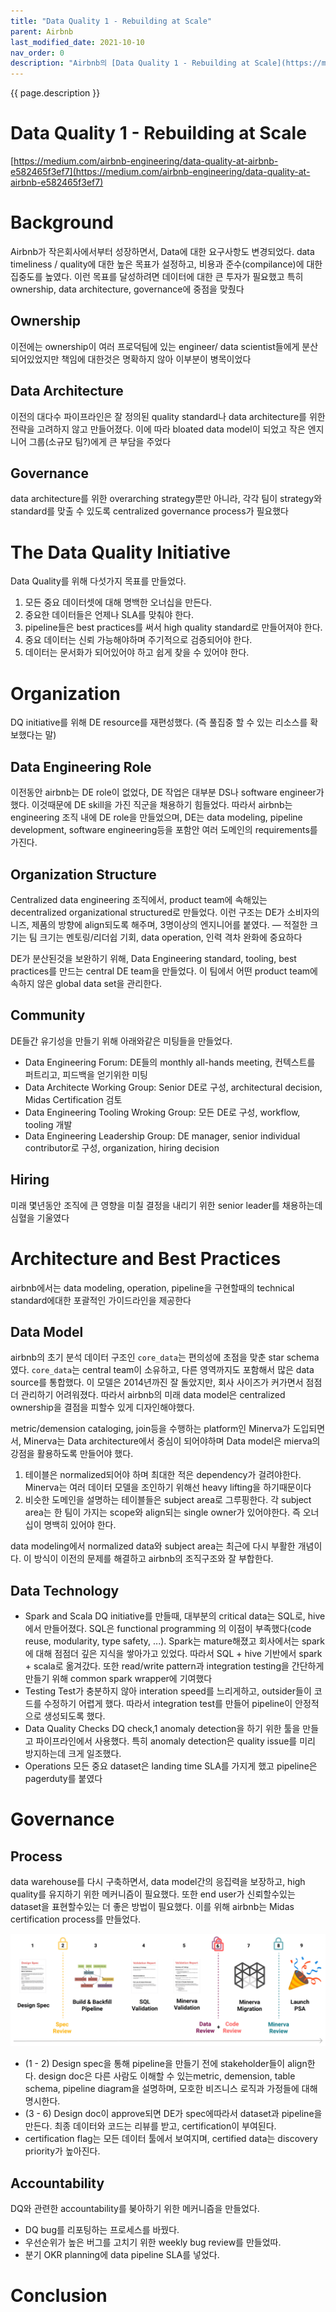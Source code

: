 ```yaml
---
title: "Data Quality 1 - Rebuilding at Scale"
parent: Airbnb
last_modified_date: 2021-10-10
nav_order: 0
description: "Airbnb의 [Data Quality 1 - Rebuilding at Scale](https://medium.com/airbnb-engineering/data-quality-at-airbnb-e582465f3ef7)을 번역한 글 입니다."
---
```

{{ page.description }}
# Data Quality 1 - Rebuilding at Scale



[https://medium.com/airbnb-engineering/data-quality-at-airbnb-e582465f3ef7](https://medium.com/airbnb-engineering/data-quality-at-airbnb-e582465f3ef7)

# Background

Airbnb가 작은회사에서부터 성장하면서, Data에 대한 요구사항도 변경되었다. data timeliness / quality에 대한 높은 목표가 설정하고, 비용과 준수(compilance)에 대한 집중도를 높였다. 이런 목표를 달성하려면  데이터에 대한 큰 투자가 필요했고 특히 ownership, data architecture, governance에 중점을 맞췄다

## Ownership

이전에는 ownership이 여러 프로덕팀에 있는 engineer/ data scientist들에게 분산되어있었지만 책임에 대한것은 명확하지 않아 이부분이 병목이었다

## Data Architecture

이전의 대다수 파이프라인은 잘 정의된 quality standard나 data architecture를 위한 전략을 고려하지 않고 만들어졌다. 이에 따라 bloated data model이 되었고 작은 엔지니어 그룹(소규모 팀?)에게 큰 부담을 주었다

## Governance

data architecture를 위한 overarching strategy뿐만 아니라, 각각 팀이 strategy와 standard를 맞출 수 있도록 centralized governance process가 필요했다

# The Data Quality Initiative

Data Quality를 위해 다섯가지 목표를 만들었다.

1. 모든 중요 데이터셋에 대해 명백한 오너십을 만든다.
2. 중요한 데이터들은 언제나 SLA를 맞춰야 한다.
3. pipeline들은 best practices를 써서 high quality standard로 만들어져야 한다.
4. 중요 데이터는 신뢰 가능해야하며 주기적으로 검증되어야 한다.
5. 데이터는 문서화가 되어있어야 하고 쉽게 찾을 수 있어야 한다.

# Organization

DQ initiative를 위해 DE resource를 재편성했다. (즉 풀집중 할 수 있는 리소스를 확보했다는 말)

## Data Engineering Role

이전동안 airbnb는 DE role이 없었다, DE 작업은 대부분 DS나 software engineer가 했다. 이것때문에 DE skill을 가진 직군을 채용하기 힘들었다. 따라서 airbnb는 engineering 조직 내에 DE role을 만들었으며, DE는 data modeling, pipeline development, software engineering등을 포함안 여러 도메인의 requirements를 가진다.

## Organization Structure

Centralized data engineering 조직에서, product team에 속해있는 decentralized organizational structured로 만들었다. 이런 구조는 DE가 소비자의 니즈, 제품의 방향에 align되도록 해주며, 3명이상의 엔지니어를 붙였다. — 적절한 크기는 팀 크기는 멘토링/리더쉽 기회, data operation, 인력 격차 완화에 중요하다

DE가 분산된것을 보완하기 위해, Data Engineering standard, tooling, best practices를 만드는 central DE team을 만들었다. 이 팀에서 어떤 product team에 속하지 않은 global data set을 관리한다.

## Community

DE들간 유기성을 만들기 위해 아래와같은 미팅들을 만들었다.

- Data Engineering Forum: DE들의 monthly all-hands meeting, 컨텍스트를 퍼트리고, 피드백을 얻기위한 미팅
- Data Architecte Working Group: Senior DE로 구성, architectural decision, Midas Certification 검토
- Data Engineering Tooling Wroking Group: 모든 DE로 구성, workflow, tooling 개발
- Data Engineering Leadership Group: DE manager, senior individual contributor로 구성, organization, hiring decision

## Hiring

미래 몇년동안 조직에 큰 영향을 미칠 결정을 내리기 위한 senior leader를 채용하는데 심혈을 기울였다

# Architecture and Best Practices

airbnb에서는 data modeling, operation, pipeline을 구현할때의 technical standard에대한 포괄적인 가이드라인을 제공한다

## Data Model

airbnb의 초기 분석 데이터 구조인 `core_data`는 편의성에 초점을 맞춘 star schema였다. `core_data`는 central team이 소유하고, 다른 영역까지도 포함해서 많은 data source를 통합했다. 이 모델은 2014년까진 잘 돌았지만, 회사 사이즈가 커가면서 점점더 관리하기 어려워졌다. 따라서 airbnb의 미래 data model은 centralized ownership을 결점을 피할수 있게 디자인해야했다.

metric/demension cataloging, join등을 수행하는 platform인 Minerva가 도입되면서, Minerva는 Data architecture에서 중심이 되어야하며 Data model은 mierva의 강점을 활용하도록 만들어야 했다.

1. 테이블은 normalized되어야 하며 최대한 적은 dependency가 걸려야한다. Minerva는 여러 데이터 모델을 조인하기 위해선 heavy lifting을 하기때문이다
2. 비슷한 도메인을 설명하는 테이블들은 subject area로 그루핑한다. 각 subject area는 한 팀이 가지는 scope와 align되는 single owner가 있어야한다. 즉 오너십이 명백히 있어야 한다.

data modeling에서 normalized data와 subject area는 최근에 다시 부활한 개념이다. 이 방식이 이전의 문제를 해결하고 airbnb의 조직구조와 잘 부합한다.

## Data Technology

- Spark and Scala
DQ initiative를 만들때, 대부분의 critical data는 SQL로, hive에서 만들어졌다. SQL은 functional programming 의 이점이 부족했다(code reuse, modularity, type safety, ...). Spark는 mature해졌고 회사에서는 spark에 대해 점점더 깊은 지식을 쌓아가고 있었다. 따라서 SQL + hive 기반에서 spark + scala로 옮겨갔다. 또한 read/write pattern과 integration testing을 간단하게 만들기 위해 common spark wrapper에 기여했다
- Testing
Test가 충분하지 않아 interation speed를 느리게하고, outsider들이 코드를 수정하기 어렵게 했다. 따라서 integration test를 만들어 pipeline이 안정적으로 생성되도록 했다.
- Data Quality Checks
DQ check,1 anomaly detection을 하기 위한 툴을 만들고 파이프라인에서 사용했다. 특히 anomaly detection은 quality issue를 미리 방지하는데 크게 일조했다.
- Operations
모든 중요 dataset은 landing time SLA를 가지게 했고 pipeline은 pagerduty를 붙였다

# Governance

## Process

data warehouse를 다시 구축하면서, data model간의 응집력을 보장하고, high quality를 유지하기 위한 메커니즘이 필요했다. 또한 end user가 신뢰할수있는 dataset을 표현할수있는 더 좋은 방법이 필요했다. 이를 위해 airbnb는 Midas certification process를 만들었다.

![Diagram of the Midas certification process, described in detail below.](data-quality-1-rebuilding-at-scale/Untitled.png)

- (1 - 2) Design spec을 통해 pipeline을 만들기 전에 stakeholder들이 align한다. design doc은 다른 사람도 이해할 수 있는metric, demension, table schema, pipeline diagram을 설명하며, 모호한 비즈니스 로직과 가정들에 대해 명시한다.
- (3 - 6) Design doc이 approve되면 DE가 spec에따라서 dataset과 pipeline을 만든다. 최종 데이터와 코드는 리뷰를 받고, certification이 부여된다.
- certification flag는 모든 데이터 툴에서 보여지며, certified data는 discovery priority가 높아진다.

## Accountability

DQ와 관련한 accountability를 봊아하기 위한 메커니즘을 만들었다.

- DQ bug를 리포팅하는 프로세스를 바꿨다.
- 우선순위가 높은 버그를 고치기 위한 weekly bug review를 만들었따.
- 분기 OKR planning에 data pipeline SLA를 넣었다.

# Conclusion
